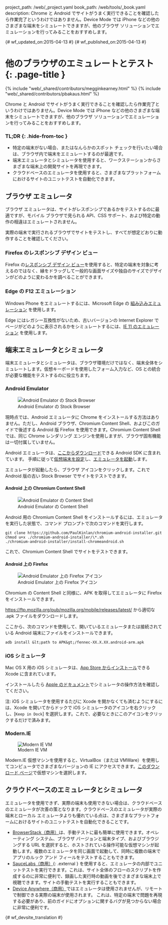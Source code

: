 project_path: /web/_project.yaml
book_path: /web/tools/_book.yaml
description: Chrome と Android でサイトがうまく実行できることを確認したら作業完了というわけではありません。Device Mode では iPhone などの他のさまざまな端末をシミュレートできますが、他のブラウザ ソリューションでエミュレーションを行ってみることをおすすめします。

{# wf_updated_on:2015-04-13 #}
{# wf_published_on:2015-04-13 #}

#  他のブラウザのエミュレートとテスト {: .page-title }

{% include "web/_shared/contributors/megginkearney.html" %}
{% include "web/_shared/contributors/pbakaus.html" %}

Chrome と Android でサイトがうまく実行できることを確認したら作業完了というわけではありません。Device Mode では iPhone などの他のさまざまな端末をシミュレートできますが、他のブラウザ ソリューションでエミュレーションを行ってみることをおすすめします。


### TL;DR {: .hide-from-toc }
- 特定の端末がない場合、またはなんらかのスポット チェックを行いたい場合は、ブラウザ内で端末をエミュレートするのが最適です。
- 端末エミュレータとシミュレータを使用すると、ワークステーションからさまざまな端末上の開発サイトを再現できます。
- クラウドベースのエミュレータを使用すると、さまざまなプラットフォームにおけるサイトのユニットテストを自動化できます。


##  ブラウザ エミュレータ

ブラウザ エミュレータは、サイトがレスポンシブであるかをテストするのに最適ですが、モバイル ブラウザで見られる API、CSS サポート、および特定の動作の相違はエミュレートされません。

実際の端末で実行されるブラウザでサイトをテストし、すべてが想定どおりに動作することを確認してください。


###  Firefox のレスポンシブ デザイン ビュー

Firefox の[レスポンシブ デザイン ビュー](https://developer.mozilla.org/en-US/docs/Tools/Responsive_Design_View)を使用すると、特定の端末を対象に考えるのではなく、縁をドラッグして一般的な画面サイズや独自のサイズでデザインがどのように変わるかを調べることができます。




###  Edge の F12 エミュレーション

Windows Phone をエミュレートするには、Microsoft Edge の [組み込みエミュレーション](https://dev.modern.ie/platform/documentation/f12-devtools-guide/emulation/) を使用します。

Edge にはレガシー互換性がないため、古いバージョンの Internet Explorer でページがどのように表示されるかをシミュレートするには、[IE 11 のエミュレーション](https://msdn.microsoft.com/en-us/library/dn255001(v=vs.85).aspx) を使用します。

##  端末エミュレータとシミュレータ

端末エミュレータとシミュレータは、ブラウザ環境だけではなく、端末全体をシミュレートします。仮想キーボードを使用したフォーム入力など、OS との統合が必要な機能をテストするのに役立ちます。

###  Android Emulator

<figure class="attempt-right">
  <img src="imgs/android-emulator-stock-browser.png" alt="Android Emulator の Stock Browser">
  <figcaption>Android Emulator の Stock Browser</figcaption>
</figure>

現時点では、Android エミュレータに Chrome をインストールする方法はありません。ただし、Android ブラウザ、Chromium Content Shell、およびこのガイドで後述する Android 版 Firefox を使用できます。Chromium Content Shell では、同じ Chrome レンダリング エンジンを使用しますが、ブラウザ固有機能は一切付属していません。

Android エミュレータは、<a href="http://developer.android.com/sdk/installing/studio.html">ここからダウンロード</a>できる Android SDK に含まれています。
手順に従って<a href="http://developer.android.com/tools/devices/managing-avds.html">仮想端末を設定</a>し、<a href="http://developer.android.com/tools/devices/emulator.html">エミュレータを起動</a>します。

エミュレータが起動したら、ブラウザ アイコンをクリックします。これで Android 版の古い Stock Browser でサイトをテストできます。

#### Android 上の Chromium Content Shell

<figure class="attempt-right">
  <img src="imgs/android-avd-contentshell.png" alt="Android Emulator の Content Shell">
  <figcaption>Android Emulator の Content Shell</figcaption>
</figure>

Android 用の Chromium Content Shell をインストールするには、エミュレータを実行した状態で、コマンド プロンプトで次のコマンドを実行します。


    git clone https://github.com/PaulKinlan/chromium-android-installer.git
    chmod u+x ./chromium-android-installer/\*.sh
    ./chromium-android-installer/install-chromeandroid.sh

これで、Chromium Content Shell でサイトをテストできます。


#### Android 上の Firefox

<figure class="attempt-right">
  <img src="imgs/ff-on-android-emulator.png" alt="Android Emulator 上の Firefox アイコン">
  <figcaption>Android Emulator 上の Firefox アイコン</figcaption>
</figure>

Chromium の Content Shell と同様に、APK を取得してエミュレータに Firefox をインストールできます。

<a href="https://ftp.mozilla.org/pub/mozilla.org/mobile/releases/latest/">https://ftp.mozilla.org/pub/mozilla.org/mobile/releases/latest/</a> から適切な .apk ファイルをダウンロードします。

ここから、次のコマンドを使用して、開いているエミュレータまたは接続されている Android 端末にファイルをインストールできます。

    adb install &lt;path to APK&gt;/fennec-XX.X.XX.android-arm.apk


###  iOS シミュレータ

Mac OS X 用の iOS シミュレータは、[App Store からインストール](https://itunes.apple.com/us/app/xcode/id497799835?ls=1&mt=12)できる Xcode に含まれています。


インストールしたら [Apple のドキュメント](https://developer.apple.com/library/prerelease/ios/documentation/IDEs/Conceptual/iOS_Simulator_Guide/Introduction/Introduction.html)でシミュレータの操作方法を確認してください。

注: iOS シミュレータを使用するたびに Xcode を開かなくても済むようにするには、Xcode を開いてからドックで iOS シミュレータのアイコンを右クリックし、[`Keep in Dock`] を選択します。これで、必要なときにこのアイコンをクリックするだけで済みます。

###  Modern.IE

<figure class="attempt-right">
  <img src="imgs/modern-ie-simulator.png" alt="Modern IE VM">
  <figcaption>Modern IE VM</figcaption>
</figure>

Modern.IE 仮想マシンを使用すると、VirtualBox（または VMWare）を使用してコンピュータでさまざまなバージョンの IE にアクセスできます。<a href="https://modern.ie/en-us/virtualization-tools#downloads">このダウンロード ページ</a>で仮想マシンを選択します。


##  クラウドベースのエミュレータとシミュレータ

エミュレータを使用できず、実際の端末も使用できない場合は、クラウドベースのエミュレータが次善の策となります。クラウドベースのエミュレータが実際の端末とローカル エミュレータよりも優れている点は、さまざまなプラットフォームにおけるサイトのユニットテストを自動化できることです。

* [BrowserStack（商用）](https://www.browserstack.com/automate)は、手動テストに最も簡単に使用できます。オペレーティング システム、ブラウザ バージョンと端末タイプ、およびブラウジングする URL を選択すると、ホストされている操作可能な仮想マシンが起動します。複数のエミュレータを同じ画面で起動して、同時に複数の端末でアプリのルック アンド フィールをテストすることもできます。
* [SauceLabs（商用）](https://saucelabs.com/){: .external } を使用すると、エミュレータの内部でユニットテストを実行できます。これは、サイト全体のフローのスクリプトを作成するのに非常に便利で、録画した実行時の動画を後でさまざまな端末上で視聴できます。サイトの手動テストを実行することもできます。
* [Device Anywhere（商用）](http://www.keynote.com/solutions/testing/mobile-testing)ではエミュレータは使用されませんが、リモートで制御できる実際の端末が使用されます。
これは、特定の端末で問題を再現する必要があり、前のガイドにオプションに関するバグが見つからない場合に非常に便利です。





{# wf_devsite_translation #}
